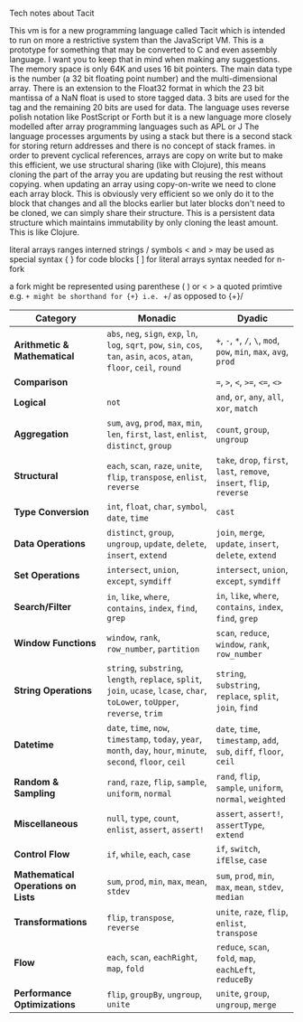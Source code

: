 Tech notes about Tacit

This vm is for a new programming language called Tacit which is intended to run on more a restrictive system than the JavaScript VM. This is a prototype for something that may be converted to C and even assembly language. I want you to keep that in mind when making any suggestions. The memory space is only 64K and uses 16 bit pointers. The main data type is the number (a 32 bit floating point number) and the multi-dimensional array. There is an extension to the Float32 format in which the 23 bit mantissa of a NaN float is used to store tagged data. 3 bits are used for the tag and the remaining 20 bits are used for data.
The language uses reverse polish notation like PostScript or Forth but it is a new language more closely modelled after array programming languages such as APL or J
The language processes arguments by using a stack but there is a second stack for storing return addresses and there is no concept of stack frames.
in order to prevent cyclical references, arrays are copy on write but to make this efficient, we use structural sharing (like with Clojure), this means cloning the part of the array you are updating but reusing the rest without copying. when updating an array using copy-on-write we need to clone each array block.
This is obviously very efficient so we only do it to the block that changes and all the blocks earlier but later blocks don't need to be cloned, we can simply share their structure. This is a persistent data structure which maintains immutability by only cloning the least amount. This is like Clojure.



literal arrays
ranges
interned strings / symbols
< and > may be used as special syntax
{ } for code blocks
[ ] for literal arrays
syntax needed for n-fork

a fork might be represented using parenthese ( ) or < >
a quoted primtive e.g. `+ might be shorthand for {+}
i.e. `+/ as opposed to {+}/

| **Category**                         | **Monadic**                                                                                                                    | **Dyadic**                                                             |
| ------------------------------------ | ------------------------------------------------------------------------------------------------------------------------------ | ---------------------------------------------------------------------- |
| **Arithmetic & Mathematical**        | `abs`, `neg`, `sign`, `exp`, `ln`, `log`, `sqrt`, `pow`, `sin`, `cos`, `tan`, `asin`, `acos`, `atan`, `floor`, `ceil`, `round` | `+`, `-`, `*`, `/`, `\`, `mod`, `pow`, `min`, `max`, `avg`, `prod`     |
| **Comparison**                       |                                                                                                                                | `=`, `>`, `<`, `>=`, `<=`, `<>`                                        |
| **Logical**                          | `not`                                                                                                                          | `and`, `or`, `any`, `all`, `xor`, `match`                              |
| **Aggregation**                      | `sum`, `avg`, `prod`, `max`, `min`, `len`, `first`, `last`, `enlist`, `distinct`, `group`                                      | `count`, `group`, `ungroup`                                            |
| **Structural**                       | `each`, `scan`, `raze`, `unite`, `flip`, `transpose`, `enlist`, `reverse`                                                      | `take`, `drop`, `first`, `last`, `remove`, `insert`, `flip`, `reverse` |
| **Type Conversion**                  | `int`, `float`, `char`, `symbol`, `date`, `time`                                                                               | `cast`                                                                 |
| **Data Operations**                  | `distinct`, `group`, `ungroup`, `update`, `delete`, `insert`, `extend`                                                         | `join`, `merge`, `update`, `insert`, `delete`, `extend`                |
| **Set Operations**                   | `intersect`, `union`, `except`, `symdiff`                                                                                      | `intersect`, `union`, `except`, `symdiff`                              |
| **Search/Filter**                    | `in`, `like`, `where`, `contains`, `index`, `find`, `grep`                                                                     | `in`, `like`, `where`, `contains`, `index`, `find`, `grep`             |
| **Window Functions**                 | `window`, `rank`, `row_number`, `partition`                                                                                    | `scan`, `reduce`, `window`, `rank`, `row_number`                       |
| **String Operations**                | `string`, `substring`, `length`, `replace`, `split`, `join`, `ucase`, `lcase`, `char`, `toLower`, `toUpper`, `reverse`, `trim` | `string`, `substring`, `replace`, `split`, `join`, `find`              |
| **Datetime**                         | `date`, `time`, `now`, `timestamp`, `today`, `year`, `month`, `day`, `hour`, `minute`, `second`, `floor`, `ceil`               | `date`, `time`, `timestamp`, `add`, `sub`, `diff`, `floor`, `ceil`     |
| **Random & Sampling**                | `rand`, `raze`, `flip`, `sample`, `uniform`, `normal`                                                                          | `rand`, `flip`, `sample`, `uniform`, `normal`, `weighted`              |
| **Miscellaneous**                    | `null`, `type`, `count`, `enlist`, `assert`, `assert!`                                                                         | `assert`, `assert!`, `assertType`, `extend`                            |
| **Control Flow**                     | `if`, `while`, `each`, `case`                                                                                                  | `if`, `switch`, `ifElse`, `case`                                       |
| **Mathematical Operations on Lists** | `sum`, `prod`, `min`, `max`, `mean`, `stdev`                                                                                   | `sum`, `prod`, `min`, `max`, `mean`, `stdev`, `median`                 |
| **Transformations**                  | `flip`, `transpose`, `reverse`                                                                                                 | `unite`, `raze`, `flip`, `enlist`, `transpose`                         |
| **Flow**                             | `each`, `scan`, `eachRight`, `map`, `fold`                                                                                     | `reduce`, `scan`, `fold`, `map`, `eachLeft`, `reduceBy`                |
| **Performance Optimizations**        | `flip`, `groupBy`, `ungroup`, `unite`                                                                                          | `unite`, `group`, `ungroup`, `merge`                                   |

